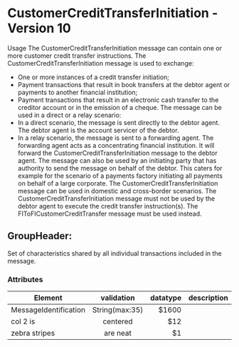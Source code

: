 # CustomerCreditTransferInitiation - Version 10
Usage
The CustomerCreditTransferInitiation message can contain one or more customer credit transfer
instructions.
The CustomerCreditTransferInitiation message is used to exchange:
- One or more instances of a credit transfer initiation;
- Payment transactions that result in book transfers at the debtor agent or payments to another financial
institution;
- Payment transactions that result in an electronic cash transfer to the creditor account or in the
emission of a cheque.
The message can be used in a direct or a relay scenario:
- In a direct scenario, the message is sent directly to the debtor agent. The debtor agent is the account
servicer of the debtor.
- In a relay scenario, the message is sent to a forwarding agent. The forwarding agent acts as a
concentrating financial institution. It will forward the CustomerCreditTransferInitiation message to the
debtor agent.
The message can also be used by an initiating party that has authority to send the message on behalf
of the debtor. This caters for example for the scenario of a payments factory initiating all payments on
behalf of a large corporate.
The CustomerCreditTransferInitiation message can be used in domestic and cross-border scenarios.
The CustomerCreditTransferInitiation message must not be used by the debtor agent to execute the
credit transfer instruction(s). The FIToFICustomerCreditTransfer message must be used instead.

## GroupHeader:
Set of characteristics shared by all individual transactions included in the message.
### Attributes

| Element        | validation           | datatype  | description|
| ------------- |:-------------:| -----:|---------------------------:|
| MessageIdentification      | String(max:35) | $1600 ||
| col 2 is      | centered      |   $12 ||
| zebra stripes | are neat      |    $1 ||
